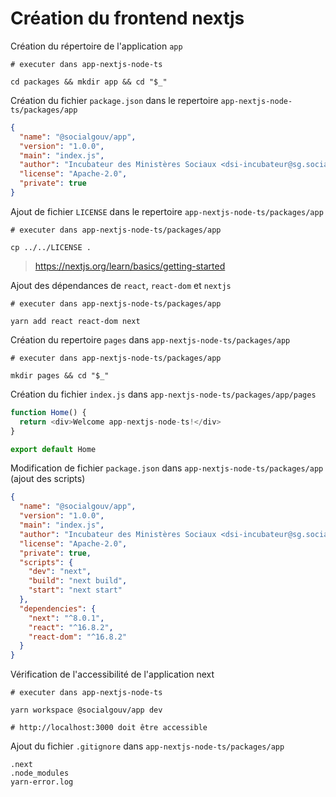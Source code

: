 # Création du frontend nextjs

Création du répertoire de l'application `app`

```shell
# executer dans app-nextjs-node-ts

cd packages && mkdir app && cd "$_"
```

Création du fichier `package.json` dans le repertoire `app-nextjs-node-ts/packages/app`

```json
{
  "name": "@socialgouv/app",
  "version": "1.0.0",
  "main": "index.js",
  "author": "Incubateur des Ministères Sociaux <dsi-incubateur@sg.social.gouv.fr> (https://incubateur.social.gouv.fr)",
  "license": "Apache-2.0",
  "private": true
}
```

Ajout de fichier `LICENSE` dans le repertoire `app-nextjs-node-ts/packages/app`

```shell
# executer dans app-nextjs-node-ts/packages/app

cp ../../LICENSE .
```

><https://nextjs.org/learn/basics/getting-started>

Ajout des dépendances de `react`, `react-dom` et `nextjs`

```shell
# executer dans app-nextjs-node-ts/packages/app

yarn add react react-dom next
```

Création du repertoire `pages` dans `app-nextjs-node-ts/packages/app`

```shell
# executer dans app-nextjs-node-ts/packages/app

mkdir pages && cd "$_"
```

Création du fichier `index.js` dans `app-nextjs-node-ts/packages/app/pages`

```javascript
function Home() {
  return <div>Welcome app-nextjs-node-ts!</div>
}

export default Home

```

Modification de fichier `package.json` dans `app-nextjs-node-ts/packages/app` (ajout des scripts)

```json
{
  "name": "@socialgouv/app",
  "version": "1.0.0",
  "main": "index.js",
  "author": "Incubateur des Ministères Sociaux <dsi-incubateur@sg.social.gouv.fr> (https://incubateur.social.gouv.fr)",
  "license": "Apache-2.0",
  "private": true,
  "scripts": {
    "dev": "next",
    "build": "next build",
    "start": "next start"
  },
  "dependencies": {
    "next": "^8.0.1",
    "react": "^16.8.2",
    "react-dom": "^16.8.2"
  }
}
```

Vérification de l'accessibilité de l'application next

```shell
# executer dans app-nextjs-node-ts

yarn workspace @socialgouv/app dev

# http://localhost:3000 doit être accessible
```

Ajout du fichier `.gitignore` dans `app-nextjs-node-ts/packages/app`

```gitignore
.next
.node_modules
yarn-error.log
```
